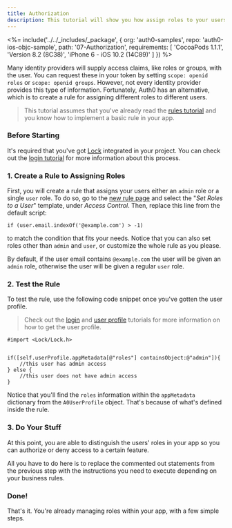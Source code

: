 ```yaml
---
title: Authorization
description: This tutorial will show you how assign roles to your users, and use those claims to authorize or deny a user to perform certain actions in the app.
---
```


<%= include('../../_includes/_package', {
  org: 'auth0-samples',
  repo: 'auth0-ios-objc-sample',
  path: '07-Authorization',
  requirements: [
    'CocoaPods 1.1.1',
    'Version 8.2 (8C38)',
    'iPhone 6 - iOS 10.2 (14C89)'
  ]
}) %>

Many identity providers will supply access claims, like roles or groups, with the user. You can request these in your token by setting `scope: openid roles` or `scope: openid groups`. However, not every identity provider provides this type of information. Fortunately, Auth0 has an alternative, which is to create a rule for assigning different roles to different users.

> This tutorial assumes that you've already read the [rules tutorial](06-rules.md) and you know how to implement a basic rule in your app.

### Before Starting

It's required that you've got [Lock](https://github.com/auth0/Lock.iOS-OSX) integrated in your project. You can check out the [login tutorial](01-login.md) for more information about this process.

### 1. Create a Rule to Assigning Roles

First, you will create a rule that assigns your users either an `admin` role or a single `user` role. To do so, go to the [new rule page](${manage_url}/#/rules/new) and select the "*Set Roles to a User*" template, under *Access Control*. Then, replace this line from the default script:

```
if (user.email.indexOf('@example.com') > -1)
```

to match the condition that fits your needs. Notice that you can also set  roles other than `admin` and `user`, or customize the whole rule as you please.

By default, if the user email contains `@example.com` the user will be given an `admin` role, otherwise the user will be given a regular `user` role.

### 2. Test the Rule

To test the rule, use the following code snippet once you've gotten the user profile.

> Check out the [login](01-login.md) and [user profile](04-user-profile.md) tutorials for more information on how to get the user profile.

```objc
#import <Lock/Lock.h>
```

```objc

if([self.userProfile.appMetadata[@"roles"] containsObject:@"admin"]){
    //this user has admin access
} else {
    //this user does not have admin access
}
```

Notice that you'll find the `roles` information within the `appMetadata` dictionary from the `A0UserProfile` object. That's because of what's defined inside the rule.

### 3. Do Your Stuff

At this point, you are able to distinguish the users' roles in your app so you can authorize or deny access to a certain feature.

All you have to do here is to replace the commented out statements from the previous step with the instructions you need to execute depending on your business rules.

### Done!

That's it. You're already managing roles within your app, with a few simple steps.

